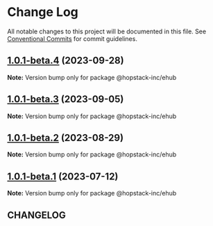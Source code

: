 # Change Log

All notable changes to this project will be documented in this file.
See [Conventional Commits](https://conventionalcommits.org) for commit guidelines.

## [1.0.1-beta.4](https://github.com/hopstack-inc/platform_integrations-provider-pkg/compare/@hopstack-inc/ehub@1.0.1-beta.3...@hopstack-inc/ehub@1.0.1-beta.4) (2023-09-28)

**Note:** Version bump only for package @hopstack-inc/ehub





## [1.0.1-beta.3](https://github.com/hopstack-inc/platform_integrations-provider-pkg/compare/@hopstack-inc/ehub@1.0.1-beta.2...@hopstack-inc/ehub@1.0.1-beta.3) (2023-09-05)

**Note:** Version bump only for package @hopstack-inc/ehub





## [1.0.1-beta.2](https://github.com/hopstack-inc/platform_integrations-provider-pkg/compare/@hopstack-inc/ehub@1.0.1-beta.1...@hopstack-inc/ehub@1.0.1-beta.2) (2023-08-29)

**Note:** Version bump only for package @hopstack-inc/ehub





## [1.0.1-beta.1](https://github.com/hopstack-inc/platform_integrations-provider-pkg/compare/@hopstack-inc/ehub@1.0.1-beta.0...@hopstack-inc/ehub@1.0.1-beta.1) (2023-07-12)

**Note:** Version bump only for package @hopstack-inc/ehub





## CHANGELOG

